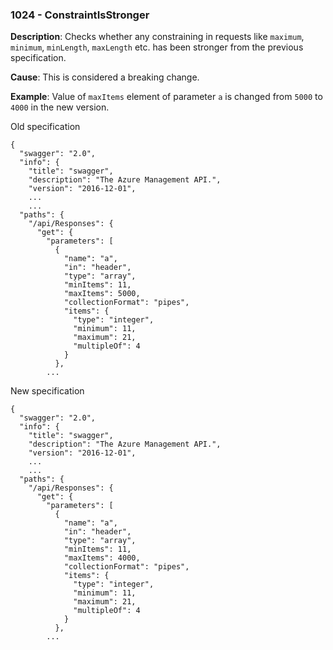 ### 1024 - ConstraintIsStronger

**Description**: Checks whether any constraining in requests like `maximum`, `minimum`, `minLength`, `maxLength` etc. has been stronger from the previous specification.

**Cause**: This is considered a breaking change.

**Example**: Value of `maxItems` element of parameter `a` is changed from `5000` to `4000` in the new version.

Old specification
```json5
{
  "swagger": "2.0",
  "info": {
    "title": "swagger",
    "description": "The Azure Management API.",
    "version": "2016-12-01",
    ...
    ...
  "paths": {
    "/api/Responses": {
      "get": {
        "parameters": [
          {
            "name": "a",
            "in": "header",
            "type": "array",
            "minItems": 11,
            "maxItems": 5000,
            "collectionFormat": "pipes",
            "items": {
              "type": "integer",
              "minimum": 11,
              "maximum": 21,
              "multipleOf": 4
            }
          },
        ... 
```

New specification
```json5
{
  "swagger": "2.0",
  "info": {
    "title": "swagger",
    "description": "The Azure Management API.",
    "version": "2016-12-01",
    ...
    ...
  "paths": {
    "/api/Responses": {
      "get": {
        "parameters": [
          {
            "name": "a",
            "in": "header",
            "type": "array",
            "minItems": 11,
            "maxItems": 4000,
            "collectionFormat": "pipes",
            "items": {
              "type": "integer",
              "minimum": 11,
              "maximum": 21,
              "multipleOf": 4
            }
          },
        ... 
```
